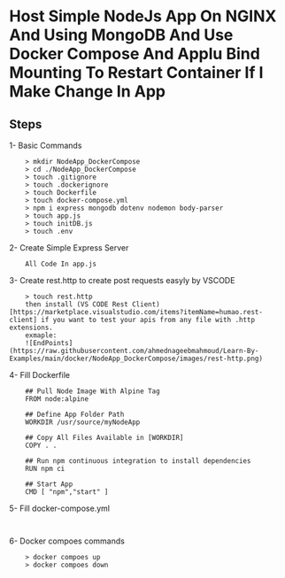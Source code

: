 Host Simple NodeJs App On NGINX And Using MongoDB And Use Docker Compose And Applu Bind Mounting To Restart Container If I Make Change In App 
=====

Steps
-----------------------------------------
1- Basic Commands
```
    > mkdir NodeApp_DockerCompose
    > cd ./NodeApp_DockerCompose
    > touch .gitignore
    > touch .dockerignore
    > touch Dockerfile
    > touch docker-compose.yml
    > npm i express mongodb dotenv nodemon body-parser
    > touch app.js
    > touch initDB.js
    > touch .env
```

2- Create Simple Express Server 
```
    All Code In app.js
```

3- Create rest.http to create post requests easyly by VSCODE
```
    > touch rest.http
    then install (VS CODE Rest Client)[https://marketplace.visualstudio.com/items?itemName=humao.rest-client] if you want to test your apis from any file with .http extensions.
    exmaple:
    ![EndPoints](https://raw.githubusercontent.com/ahmednageebmahmoud/Learn-By-Examples/main/docker/NodeApp_DockerCompose/images/rest-http.png)
````
 
4- Fill Dockerfile
```
    ## Pull Node Image With Alpine Tag
    FROM node:alpine

    ## Define App Folder Path
    WORKDIR /usr/source/myNodeApp

    ## Copy All Files Available in [WORKDIR]
    COPY . .

    ## Run npm continuous integration to install dependencies 
    RUN npm ci

    ## Start App
    CMD [ "npm","start" ]
````

5- Fill docker-compose.yml 
```


```


6- Docker compoes commands  
```
    > docker compoes up
    > docker compoes down

```